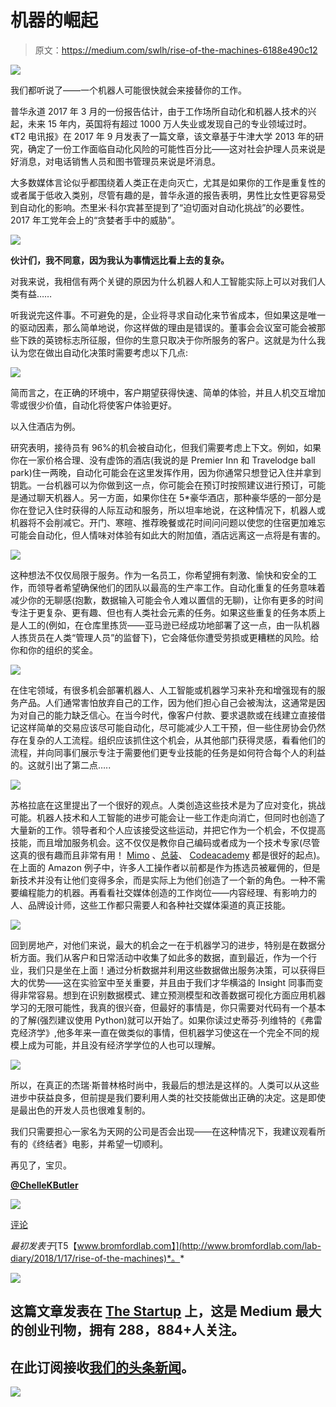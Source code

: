 # 机器的崛起

> 原文：<https://medium.com/swlh/rise-of-the-machines-6188e490c12>

![](img/66bfdc4a215a002b7dc17a0941da331c.png)

我们都听说了——一个机器人可能很快就会来接替你的工作。

普华永道 2017 年 3 月的一份报告估计，由于工作场所自动化和机器人技术的兴起，未来 15 年内，英国将有超过 1000 万人失业或发现自己的专业领域过时。《T2 电讯报》在 2017 年 9 月发表了一篇文章，该文章基于牛津大学 2013 年的研究，确定了一份工作面临自动化风险的可能性百分比——这对社会护理人员来说是好消息，对电话销售人员和图书管理员来说是坏消息。

大多数媒体言论似乎都围绕着人类正在走向灭亡，尤其是如果你的工作是重复性的或者属于低收入类别，尽管有趣的是，普华永道的报告表明，男性比女性更容易受到自动化的影响。杰里米·科尔宾甚至提到了“迫切面对自动化挑战”的必要性。2017 年工党年会上的“贪婪者手中的威胁”。

![](img/8094f33752687f8e606dc7a76410b02c.png)

**伙计们，我不同意，因为我认为事情远比看上去的复杂。**

对我来说，我相信有两个关键的原因为什么机器人和人工智能实际上可以对我们人类有益……

听我说完这件事。不可避免的是，企业将寻求自动化来节省成本，但如果这是唯一的驱动因素，那么简单地说，你这样做的理由是错误的。董事会会议室可能会被那些下跌的英镑标志所征服，但你的生意只取决于你所服务的客户。这就是为什么我认为您在做出自动化决策时需要考虑以下几点:

![](img/11f27e20437522b7f7a53beefcb94f5c.png)

简而言之，在正确的环境中，客户期望获得快速、简单的体验，并且人机交互增加零或很少价值，自动化将使客户体验更好。

以入住酒店为例。

研究表明，接待员有 96%的机会被自动化，但我们需要考虑上下文。例如，如果你在一家价格合理、没有虚饰的酒店(我说的是 Premier Inn 和 Travelodge ball park)住一两晚，自动化可能会在这里发挥作用，因为你通常只想登记入住并拿到钥匙。一台机器可以为你做到这一点，你可能会在预订时按照建议进行预订，可能是通过聊天机器人。另一方面，如果你住在 5*豪华酒店，那种豪华感的一部分是你在登记入住时获得的人际互动和服务，所以坦率地说，在这种情况下，机器人或机器将不会削减它。开门、寒暄、推荐晚餐或花时间问问题以使您的住宿更加难忘可能会自动化，但人情味对体验有如此大的附加值，酒店远离这一点将是有害的。

![](img/abcba41c08f3919388437a0f533fa408.png)

这种想法不仅仅局限于服务。作为一名员工，你希望拥有刺激、愉快和安全的工作，而领导者希望确保他们的团队以最高的生产率工作。自动化重复的任务意味着减少你的无聊感(抱歉，数据输入可能会令人难以置信的无聊)，让你有更多的时间专注于更复杂、更有趣、但也有人类社会元素的任务。如果这些重复的任务本质上是人工的(例如，在仓库里拣货——亚马逊已经成功地部署了这一点，由一队机器人拣货员在人类“管理人员”的监督下)，它会降低你遭受劳损或更糟糕的风险。给你和你的组织的奖金。

![](img/60c848f20afb3b2c874eeddbe7b4f2ae.png)

在住宅领域，有很多机会部署机器人、人工智能或机器学习来补充和增强现有的服务产品。人们通常害怕放弃自己的工作，因为他们担心自己会被淘汰，这通常是因为对自己的能力缺乏信心。在当今时代，像客户付款、要求退款或在线建立直接借记这样简单的交易应该尽可能自动化，尽可能减少人工干预，但一些住房协会仍然存在复杂的人工流程。组织应该抓住这个机会，从其他部门获得灵感，看看他们的流程，并向同事们展示专注于需要他们更专业技能的任务是如何符合每个人的利益的。这就引出了第二点…..

![](img/8d2d6691b13491e653d16a5f9fed246a.png)

苏格拉底在这里提出了一个很好的观点。人类创造这些技术是为了应对变化，挑战可能。机器人技术和人工智能的进步可能会让一些工作走向消亡，但同时也创造了大量新的工作。领导者和个人应该接受这些运动，并把它作为一个机会，不仅提高技能，而且增加服务机会。这不仅仅是教你自己编码或者成为一个技术专家(尽管这真的很有趣而且非常有用！ [Mimo](https://getmimo.com/) 、[总装](https://generalassemb.ly/)、 [Codeacademy](https://www.codecademy.com/) 都是很好的起点)。在上面的 Amazon 例子中，许多人工操作者以前都是作为拣选员被雇佣的，但是新技术并没有让他们变得多余，而是实际上为他们创造了一个新的角色。一种不需要编程能力的机器。再看看社交媒体创造的工作岗位——内容经理、有影响力的人、品牌设计师，这些工作都只需要人和各种社交媒体渠道的真正技能。

![](img/92f68dd9038ceabbe17cc62b7053dc84.png)

回到房地产，对他们来说，最大的机会之一在于机器学习的进步，特别是在数据分析方面。我们从客户和日常活动中收集了如此多的数据，直到最近，作为一个行业，我们只是坐在上面！通过分析数据并利用这些数据做出服务决策，可以获得巨大的优势——这在实验室中至关重要，并且由于我们才华横溢的 Insight 同事而变得非常容易。想到在识别数据模式、建立预测模型和改善数据可视化方面应用机器学习的无限可能性，我真的很兴奋，但最好的事情是，你只需要对代码有一个基本的了解(强烈建议使用 Python)就可以开始了。如果你读过史蒂芬·列维特的《弗雷克经济学》,他多年来一直在做类似的事情，但机器学习使这在一个完全不同的规模上成为可能，并且没有经济学学位的人也可以理解。

![](img/6a24c9ed46ee35a7cba15147664a4edb.png)

所以，在真正的杰瑞·斯普林格时尚中，我最后的想法是这样的。人类可以从这些进步中获益良多，但前提是我们要利用人类的社交技能做出正确的决定。这是即使是最出色的开发人员也很难复制的。

我们只需要担心一家名为天网的公司是否会出现——在这种情况下，我建议观看所有的《终结者》电影，并希望一切顺利。

再见了，宝贝。

[**@ChelleKButler**](http://twitter.com/ChelleKButler)

![](img/d9d52d5eed460b8f23e90e661a363452.png)

[评论](http://www.bromfordlab.com/lab-diary/2018/1/17/rise-of-the-machines#comments-outer-wrapper)

*最初发表于*[T5【www.bromfordlab.com】](http://www.bromfordlab.com/lab-diary/2018/1/17/rise-of-the-machines)*。*

![](img/731acf26f5d44fdc58d99a6388fe935d.png)

## 这篇文章发表在 [The Startup](https://medium.com/swlh) 上，这是 Medium 最大的创业刊物，拥有 288，884+人关注。

## 在此订阅接收[我们的头条新闻](http://growthsupply.com/the-startup-newsletter/)。

![](img/731acf26f5d44fdc58d99a6388fe935d.png)